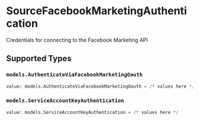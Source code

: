 # SourceFacebookMarketingAuthentication

Credentials for connecting to the Facebook Marketing API


## Supported Types

### `models.AuthenticateViaFacebookMarketingOauth`

```python
value: models.AuthenticateViaFacebookMarketingOauth = /* values here */
```

### `models.ServiceAccountKeyAuthentication`

```python
value: models.ServiceAccountKeyAuthentication = /* values here */
```

